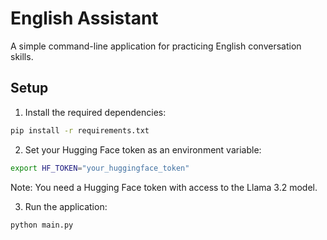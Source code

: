 # English Assistant

A simple command-line application for practicing English conversation skills. 

## Setup

1. Install the required dependencies:
```bash
pip install -r requirements.txt
```

2. Set your Hugging Face token as an environment variable:
```bash
export HF_TOKEN="your_huggingface_token"
```

Note: You need a Hugging Face token with access to the Llama 3.2 model.

3. Run the application:
```bash
python main.py
```
